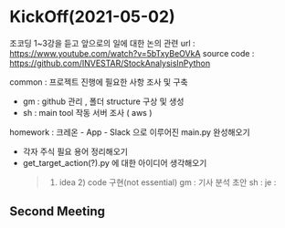 # KickOff(2021-05-02)

조코딩 1~3강을 듣고 앞으로의 일에 대한 논의 
관련 url : https://www.youtube.com/watch?v=5bTxyBeOVkA
source code : https://github.com/INVESTAR/StockAnalysisInPython

common : 프로젝트 진행에 필요한 사항 조사 및 구축
- gm : github 관리 , 폴더 structure 구상 및 생성
- sh : main tool 작동 서버 조사 ( aws )

homework : 크레온 - App - Slack 으로 이루어진 main.py 완성해오기
- 각자 주식 필요 용어 정리해오기
- get_target_action(?).py 에 대한 아이디어 생각해오기
  > 1) idea 2) code 구현(not essential)
  > gm : 기사 분석 초안
  > sh : 
  > je : 


## Second Meeting

